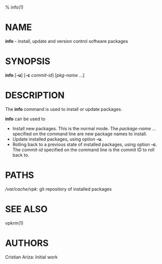 % info(1)

# NAME

**info** - install, update and version control software packages

# SYNOPSIS

**info** [**-u**] [**-c** *commit-id*] [*pkg-name* ...]

# DESCRIPTION

The **info** command is used to install or update packages.

**info** can be used to

* Install new packages. This is the normal mode. The  *package-name* ... specified on the command line are new package names to install.
* Update installed packages, using option **-u**.
* Rolling back to a previous state of installed packages, using option **-c**. The *commit-id* specified on the command line is the commit ID to roll back to.

# PATHS

*/var/cache/vpk:* git repository of installed packages

# SEE ALSO

vpkrm(1)

# AUTHORS

Cristian Ariza: Initial work
